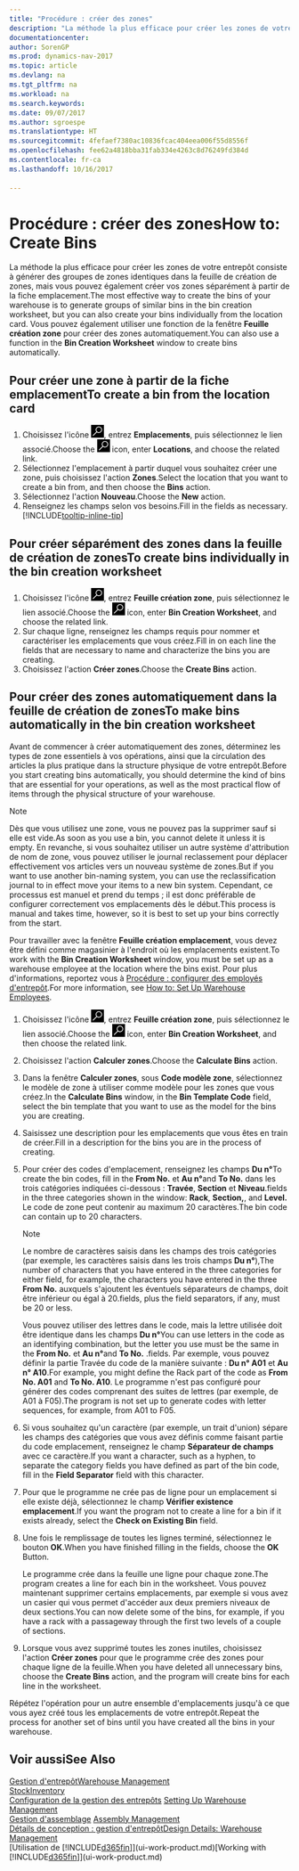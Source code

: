 ```yaml
---
title: "Procédure : créer des zones"
description: "La méthode la plus efficace pour créer les zones de votre entrepôt consiste à générer des groupes de zones identiques dans la feuille de création de zones, mais vous pouvez également créer vos zones séparément."
documentationcenter: 
author: SorenGP
ms.prod: dynamics-nav-2017
ms.topic: article
ms.devlang: na
ms.tgt_pltfrm: na
ms.workload: na
ms.search.keywords: 
ms.date: 09/07/2017
ms.author: sgroespe
ms.translationtype: HT
ms.sourcegitcommit: 4fefaef7380ac10836fcac404eea006f55d8556f
ms.openlocfilehash: fee62a4818bba31fab334e4263c8d76249fd384d
ms.contentlocale: fr-ca
ms.lasthandoff: 10/16/2017

---
```

# <a name="how-to-create-bins"></a><span data-ttu-id="e1984-103">Procédure : créer des zones</span><span class="sxs-lookup"><span data-stu-id="e1984-103">How to: Create Bins</span></span>
<span data-ttu-id="e1984-104">La méthode la plus efficace pour créer les zones de votre entrepôt consiste à générer des groupes de zones identiques dans la feuille de création de zones, mais vous pouvez également créer vos zones séparément à partir de la fiche emplacement.</span><span class="sxs-lookup"><span data-stu-id="e1984-104">The most effective way to create the bins of your warehouse is to generate groups of similar bins in the bin creation worksheet, but you can also create your bins individually from the location card.</span></span> <span data-ttu-id="e1984-105">Vous pouvez également utiliser une fonction de la fenêtre **Feuille création zone** pour créer des zones automatiquement.</span><span class="sxs-lookup"><span data-stu-id="e1984-105">You can also use a function in the **Bin Creation Worksheet** window to create bins automatically.</span></span>  

## <a name="to-create-a-bin-from-the-location-card"></a><span data-ttu-id="e1984-106">Pour créer une zone à partir de la fiche emplacement</span><span class="sxs-lookup"><span data-stu-id="e1984-106">To create a bin from the location card</span></span>  
1.  <span data-ttu-id="e1984-107">Choisissez l'icône ![Page ou rapport pour la recherche](media/ui-search/search_small.png "icône Page ou rapport pour la recherche"), entrez **Emplacements**, puis sélectionnez le lien associé.</span><span class="sxs-lookup"><span data-stu-id="e1984-107">Choose the ![Search for Page or Report](media/ui-search/search_small.png "Search for Page or Report icon") icon, enter **Locations**, and choose the related link.</span></span>  
2.  <span data-ttu-id="e1984-108">Sélectionnez l'emplacement à partir duquel vous souhaitez créer une zone, puis choisissez l'action **Zones**.</span><span class="sxs-lookup"><span data-stu-id="e1984-108">Select the location that you want to create a bin from, and then choose the **Bins** action.</span></span>  
3. <span data-ttu-id="e1984-109">Sélectionnez l'action **Nouveau**.</span><span class="sxs-lookup"><span data-stu-id="e1984-109">Choose the **New** action.</span></span>
4. <span data-ttu-id="e1984-110">Renseignez les champs selon vos besoins.</span><span class="sxs-lookup"><span data-stu-id="e1984-110">Fill in the fields as necessary.</span></span> [!INCLUDE[tooltip-inline-tip](includes/tooltip-inline-tip_md.md)]  

## <a name="to-create-bins-individually-in-the-bin-creation-worksheet"></a><span data-ttu-id="e1984-111">Pour créer séparément des zones dans la feuille de création de zones</span><span class="sxs-lookup"><span data-stu-id="e1984-111">To create bins individually in the bin creation worksheet</span></span>  
1.  <span data-ttu-id="e1984-112">Choisissez l'icône ![Page ou rapport pour la recherche](media/ui-search/search_small.png "icône Page ou rapport pour la recherche"), entrez **Feuille création zone**, puis sélectionnez le lien associé.</span><span class="sxs-lookup"><span data-stu-id="e1984-112">Choose the ![Search for Page or Report](media/ui-search/search_small.png "Search for Page or Report icon") icon, enter **Bin Creation Worksheet**, and choose the related link.</span></span>  
2.  <span data-ttu-id="e1984-113">Sur chaque ligne, renseignez les champs requis pour nommer et caractériser les emplacements que vous créez.</span><span class="sxs-lookup"><span data-stu-id="e1984-113">Fill in on each line the fields that are necessary to name and characterize the bins you are creating.</span></span>  
3.  <span data-ttu-id="e1984-114">Choisissez l'action **Créer zones**.</span><span class="sxs-lookup"><span data-stu-id="e1984-114">Choose the **Create Bins** action.</span></span>  

## <a name="to-make-bins-automatically-in-the-bin-creation-worksheet"></a><span data-ttu-id="e1984-115">Pour créer des zones automatiquement dans la feuille de création de zones</span><span class="sxs-lookup"><span data-stu-id="e1984-115">To make bins automatically in the bin creation worksheet</span></span>  
<span data-ttu-id="e1984-116">Avant de commencer à créer automatiquement des zones, déterminez les types de zone essentiels à vos opérations, ainsi que la circulation des articles la plus pratique dans la structure physique de votre entrepôt.</span><span class="sxs-lookup"><span data-stu-id="e1984-116">Before you start creating bins automatically, you should determine the kind of bins that are essential for your operations, as well as the most practical flow of items through the physical structure of your warehouse.</span></span>  

> [!NOTE]  
>  <span data-ttu-id="e1984-117">Dès que vous utilisez une zone, vous ne pouvez pas la supprimer sauf si elle est vide.</span><span class="sxs-lookup"><span data-stu-id="e1984-117">As soon as you use a bin, you cannot delete it unless it is empty.</span></span> <span data-ttu-id="e1984-118">En revanche, si vous souhaitez utiliser un autre système d'attribution de nom de zone, vous pouvez utiliser le journal reclassement pour déplacer effectivement vos articles vers un nouveau système de zones.</span><span class="sxs-lookup"><span data-stu-id="e1984-118">But if you want to use another bin-naming system, you can use the reclassification journal to in effect move your items to a new bin system.</span></span> <span data-ttu-id="e1984-119">Cependant, ce processus est manuel et prend du temps ; il est donc préférable de configurer correctement vos emplacements dès le début.</span><span class="sxs-lookup"><span data-stu-id="e1984-119">This process is manual and takes time, however, so it is best to set up your bins correctly from the start.</span></span>  

<span data-ttu-id="e1984-120">Pour travailler avec la fenêtre **Feuille création emplacement**, vous devez être défini comme magasinier à l'endroit où les emplacements existent.</span><span class="sxs-lookup"><span data-stu-id="e1984-120">To work with the **Bin Creation Worksheet** window, you must be set up as a warehouse employee at the location where the bins exist.</span></span> <span data-ttu-id="e1984-121">Pour plus d'informations, reportez vous à [Procédure : configurer des employés d'entrepôt](warehouse-how-to-set-up-warehouse-employees.md).</span><span class="sxs-lookup"><span data-stu-id="e1984-121">For more information, see [How to: Set Up Warehouse Employees](warehouse-how-to-set-up-warehouse-employees.md).</span></span>    

1.  <span data-ttu-id="e1984-122">Choisissez l'icône ![Page ou rapport pour la recherche](media/ui-search/search_small.png "icône Page ou rapport pour la recherche"), entrez **Feuille création zone**, puis sélectionnez le lien associé.</span><span class="sxs-lookup"><span data-stu-id="e1984-122">Choose the ![Search for Page or Report](media/ui-search/search_small.png "Search for Page or Report icon") icon, enter **Bin Creation Worksheet**, and then choose the related link.</span></span>  
2.  <span data-ttu-id="e1984-123">Choisissez l'action **Calculer zones**.</span><span class="sxs-lookup"><span data-stu-id="e1984-123">Choose the **Calculate Bins** action.</span></span>
3. <span data-ttu-id="e1984-124">Dans la fenêtre **Calculer zones**, sous **Code modèle zone**, sélectionnez le modèle de zone à utiliser comme modèle pour les zones que vous créez.</span><span class="sxs-lookup"><span data-stu-id="e1984-124">In the **Calculate Bins** window, in the **Bin Template Code** field, select the bin template that you want to use as the model for the bins you are creating.</span></span>
4.  <span data-ttu-id="e1984-125">Saisissez une description pour les emplacements que vous êtes en train de créer.</span><span class="sxs-lookup"><span data-stu-id="e1984-125">Fill in a description for the bins you are in the process of creating.</span></span>  
5.  <span data-ttu-id="e1984-126">Pour créer des codes d'emplacement, renseignez les champs **Du n°**</span><span class="sxs-lookup"><span data-stu-id="e1984-126">To create the bin codes, fill in the **From No.**</span></span> <span data-ttu-id="e1984-127">et **Au n°**</span><span class="sxs-lookup"><span data-stu-id="e1984-127">and **To No.**</span></span> <span data-ttu-id="e1984-128">dans les trois catégories indiquées ci\-dessous : **Travée**, **Section** et **Niveau**.</span><span class="sxs-lookup"><span data-stu-id="e1984-128">fields in the three categories shown in the window: **Rack**, **Section,**, and **Level.**</span></span> <span data-ttu-id="e1984-129">Le code de zone peut contenir au maximum 20 caractères.</span><span class="sxs-lookup"><span data-stu-id="e1984-129">The bin code can contain up to 20 characters.</span></span>  

    > [!NOTE]  
    >  <span data-ttu-id="e1984-130">Le nombre de caractères saisis dans les champs des trois catégories \(par exemple, les caractères saisis dans les trois champs **Du n°**\),</span><span class="sxs-lookup"><span data-stu-id="e1984-130">The number of characters that you have entered in the three categories for either field, for example, the characters you have entered in the three **From No.**</span></span> <span data-ttu-id="e1984-131">auxquels s'ajoutent les éventuels séparateurs de champs, doit être inférieur ou égal à 20.</span><span class="sxs-lookup"><span data-stu-id="e1984-131">fields, plus the field separators, if any, must be 20 or less.</span></span>  

     <span data-ttu-id="e1984-132">Vous pouvez utiliser des lettres dans le code, mais la lettre utilisée doit être identique dans les champs **Du n°**</span><span class="sxs-lookup"><span data-stu-id="e1984-132">You can use letters in the code as an identifying combination, but the letter you use must be the same in the **From No.**</span></span> <span data-ttu-id="e1984-133">et **Au n°**</span><span class="sxs-lookup"><span data-stu-id="e1984-133">and **To No.**</span></span> <span data-ttu-id="e1984-134">.</span><span class="sxs-lookup"><span data-stu-id="e1984-134">fields.</span></span> <span data-ttu-id="e1984-135">Par exemple, vous pouvez définir la partie Travée du code de la manière suivante : **Du n° A01** et **Au n° A10**.</span><span class="sxs-lookup"><span data-stu-id="e1984-135">For example, you might define the Rack part of the code as **From No. A01** and **To No. A10**.</span></span> <span data-ttu-id="e1984-136">Le programme n'est pas configuré pour générer des codes comprenant des suites de lettres (par exemple, de A01 à F05).</span><span class="sxs-lookup"><span data-stu-id="e1984-136">The program is not set up to generate codes with letter sequences, for example, from A01 to F05.</span></span>  

6.  <span data-ttu-id="e1984-137">Si vous souhaitez qu'un caractère (par exemple, un trait d'union) sépare les champs des catégories que vous avez définis comme faisant partie du code emplacement, renseignez le champ **Séparateur de champs** avec ce caractère.</span><span class="sxs-lookup"><span data-stu-id="e1984-137">If you want a character, such as a hyphen, to separate the category fields you have defined as part of the bin code, fill in the **Field Separator** field with this character.</span></span>  
7.  <span data-ttu-id="e1984-138">Pour que le programme ne crée pas de ligne pour un emplacement si elle existe déjà, sélectionnez le champ **Vérifier existence emplacement**.</span><span class="sxs-lookup"><span data-stu-id="e1984-138">If you want the program not to create a line for a bin if it exists already, select the **Check on Existing Bin** field.</span></span>  
8. <span data-ttu-id="e1984-139">Une fois le remplissage de toutes les lignes terminé, sélectionnez le bouton **OK**.</span><span class="sxs-lookup"><span data-stu-id="e1984-139">When you have finished filling in the fields, choose the **OK** Button.</span></span>

    <span data-ttu-id="e1984-140">Le programme crée dans la feuille une ligne pour chaque zone.</span><span class="sxs-lookup"><span data-stu-id="e1984-140">The program creates a line for each bin in the worksheet.</span></span> <span data-ttu-id="e1984-141">Vous pouvez maintenant supprimer certains emplacements, par exemple si vous avez un casier qui vous permet d'accéder aux deux premiers niveaux de deux sections.</span><span class="sxs-lookup"><span data-stu-id="e1984-141">You can now delete some of the bins, for example, if you have a rack with a passageway through the first two levels of a couple of sections.</span></span>  

9. <span data-ttu-id="e1984-142">Lorsque vous avez supprimé toutes les zones inutiles, choisissez l'action **Créer zones** pour que le programme crée des zones pour chaque ligne de la feuille.</span><span class="sxs-lookup"><span data-stu-id="e1984-142">When you have deleted all unnecessary bins, choose the **Create Bins** action, and the program will create bins for each line in the worksheet.</span></span>  

<span data-ttu-id="e1984-143">Répétez l'opération pour un autre ensemble d'emplacements jusqu'à ce que vous ayez créé tous les emplacements de votre entrepôt.</span><span class="sxs-lookup"><span data-stu-id="e1984-143">Repeat the process for another set of bins until you have created all the bins in your warehouse.</span></span>  

## <a name="see-also"></a><span data-ttu-id="e1984-144">Voir aussi</span><span class="sxs-lookup"><span data-stu-id="e1984-144">See Also</span></span>  
[<span data-ttu-id="e1984-145">Gestion d'entrepôt</span><span class="sxs-lookup"><span data-stu-id="e1984-145">Warehouse Management</span></span>](warehouse-manage-warehouse.md)  
[<span data-ttu-id="e1984-146">Stock</span><span class="sxs-lookup"><span data-stu-id="e1984-146">Inventory</span></span>](inventory-manage-inventory.md)  
<span data-ttu-id="e1984-147">[Configuration de la gestion des entrepôts](warehouse-setup-warehouse.md)   </span><span class="sxs-lookup"><span data-stu-id="e1984-147">[Setting Up Warehouse Management](warehouse-setup-warehouse.md)   </span></span>  
<span data-ttu-id="e1984-148">[Gestion d'assemblage](assembly-assemble-items.md)  </span><span class="sxs-lookup"><span data-stu-id="e1984-148">[Assembly Management](assembly-assemble-items.md)  </span></span>  
[<span data-ttu-id="e1984-149">Détails de conception : gestion d'entrepôt</span><span class="sxs-lookup"><span data-stu-id="e1984-149">Design Details: Warehouse Management</span></span>](design-details-warehouse-management.md)  
<span data-ttu-id="e1984-150">[Utilisation de [!INCLUDE[d365fin](includes/d365fin_md.md)]](ui-work-product.md)</span><span class="sxs-lookup"><span data-stu-id="e1984-150">[Working with [!INCLUDE[d365fin](includes/d365fin_md.md)]](ui-work-product.md)</span></span>

